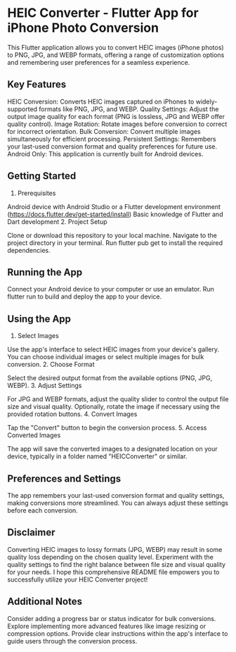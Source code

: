 # HEIC Converter - Flutter App for iPhone Photo Conversion

This Flutter application allows you to convert HEIC images (iPhone photos) to PNG, JPG, and WEBP formats, offering a range of customization options and remembering user preferences for a seamless experience.

## Key Features

HEIC Conversion: Converts HEIC images captured on iPhones to widely-supported formats like PNG, JPG, and WEBP.
Quality Settings: Adjust the output image quality for each format (PNG is lossless, JPG and WEBP offer quality control).
Image Rotation: Rotate images before conversion to correct for incorrect orientation.
Bulk Conversion: Convert multiple images simultaneously for efficient processing.
Persistent Settings: Remembers your last-used conversion format and quality preferences for future use.
Android Only: This application is currently built for Android devices.
## Getting Started

1. Prerequisites

Android device with Android Studio or a Flutter development environment (https://docs.flutter.dev/get-started/install)
Basic knowledge of Flutter and Dart development
2. Project Setup

Clone or download this repository to your local machine.
Navigate to the project directory in your terminal.
Run flutter pub get to install the required dependencies.
## Running the App

Connect your Android device to your computer or use an emulator.
Run flutter run to build and deploy the app to your device.
## Using the App

1. Select Images

Use the app's interface to select HEIC images from your device's gallery. You can choose individual images or select multiple images for bulk conversion.
2. Choose Format

Select the desired output format from the available options (PNG, JPG, WEBP).
3. Adjust Settings

For JPG and WEBP formats, adjust the quality slider to control the output file size and visual quality.
Optionally, rotate the image if necessary using the provided rotation buttons.
4. Convert Images

Tap the "Convert" button to begin the conversion process.
5. Access Converted Images

The app will save the converted images to a designated location on your device, typically in a folder named "HEICConverter" or similar.
## Preferences and Settings

The app remembers your last-used conversion format and quality settings, making conversions more streamlined. You can always adjust these settings before each conversion.
## Disclaimer

Converting HEIC images to lossy formats (JPG, WEBP) may result in some quality loss depending on the chosen quality level. Experiment with the quality settings to find the right balance between file size and visual quality for your needs.
I hope this comprehensive README file empowers you to successfully utilize your HEIC Converter project!

## Additional Notes

Consider adding a progress bar or status indicator for bulk conversions.
Explore implementing more advanced features like image resizing or compression options.
Provide clear instructions within the app's interface to guide users through the conversion process.
